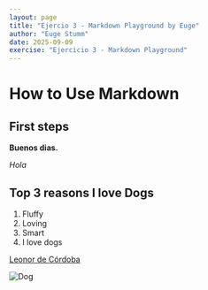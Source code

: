```yaml
---
layout: page
title: "Ejercio 3 - Markdown Playground by Euge"
author: "Euge Stumm"
date: 2025-09-09
exercise: "Ejercicio 3 - Markdown Playground"
---
```


# How to Use Markdown

## First steps

**Buenos dias.** 

*Hola*

## Top 3 reasons I love Dogs

1. Fluffy
1. Loving
1. Smart
1. I love dogs

[Leonor de Córdoba](https://www.google.com)

![Dog](https://hips.hearstapps.com/hmg-prod/images/dog-puppy-on-garden-royalty-free-image-1586966191.jpg)



